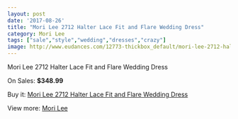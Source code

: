 ```yaml
---
layout: post
date: '2017-08-26'
title: "Mori Lee 2712 Halter Lace Fit and Flare Wedding Dress"
category: Mori Lee
tags: ["sale","style","wedding","dresses","crazy"]
image: http://www.eudances.com/12773-thickbox_default/mori-lee-2712-halter-lace-fit-and-flare-wedding-dress.jpg
---
```

Mori Lee 2712 Halter Lace Fit and Flare Wedding Dress

On Sales: **$348.99**
<a href="https://www.eudances.com/en/mori-lee/3912-mori-lee-2712-halter-lace-fit-and-flare-wedding-dress.html"><amp-img layout="responsive" width="600" height="600" src="//www.eudances.com/12773-thickbox_default/mori-lee-2712-halter-lace-fit-and-flare-wedding-dress.jpg" alt="Mori Lee 2712 Halter Lace Fit and Flare Wedding Dress 0" /></a>
<a href="https://www.eudances.com/en/mori-lee/3912-mori-lee-2712-halter-lace-fit-and-flare-wedding-dress.html"><amp-img layout="responsive" width="600" height="600" src="//www.eudances.com/12778-thickbox_default/mori-lee-2712-halter-lace-fit-and-flare-wedding-dress.jpg" alt="Mori Lee 2712 Halter Lace Fit and Flare Wedding Dress 1" /></a>
<a href="https://www.eudances.com/en/mori-lee/3912-mori-lee-2712-halter-lace-fit-and-flare-wedding-dress.html"><amp-img layout="responsive" width="600" height="600" src="//www.eudances.com/12777-thickbox_default/mori-lee-2712-halter-lace-fit-and-flare-wedding-dress.jpg" alt="Mori Lee 2712 Halter Lace Fit and Flare Wedding Dress 2" /></a>
<a href="https://www.eudances.com/en/mori-lee/3912-mori-lee-2712-halter-lace-fit-and-flare-wedding-dress.html"><amp-img layout="responsive" width="600" height="600" src="//www.eudances.com/12776-thickbox_default/mori-lee-2712-halter-lace-fit-and-flare-wedding-dress.jpg" alt="Mori Lee 2712 Halter Lace Fit and Flare Wedding Dress 3" /></a>
<a href="https://www.eudances.com/en/mori-lee/3912-mori-lee-2712-halter-lace-fit-and-flare-wedding-dress.html"><amp-img layout="responsive" width="600" height="600" src="//www.eudances.com/12775-thickbox_default/mori-lee-2712-halter-lace-fit-and-flare-wedding-dress.jpg" alt="Mori Lee 2712 Halter Lace Fit and Flare Wedding Dress 4" /></a>
<a href="https://www.eudances.com/en/mori-lee/3912-mori-lee-2712-halter-lace-fit-and-flare-wedding-dress.html"><amp-img layout="responsive" width="600" height="600" src="//www.eudances.com/12774-thickbox_default/mori-lee-2712-halter-lace-fit-and-flare-wedding-dress.jpg" alt="Mori Lee 2712 Halter Lace Fit and Flare Wedding Dress 5" /></a>

Buy it: [Mori Lee 2712 Halter Lace Fit and Flare Wedding Dress](https://www.eudances.com/en/mori-lee/3912-mori-lee-2712-halter-lace-fit-and-flare-wedding-dress.html "Mori Lee 2712 Halter Lace Fit and Flare Wedding Dress")

View more: [Mori Lee](https://www.eudances.com/en/9-mori-lee "Mori Lee")